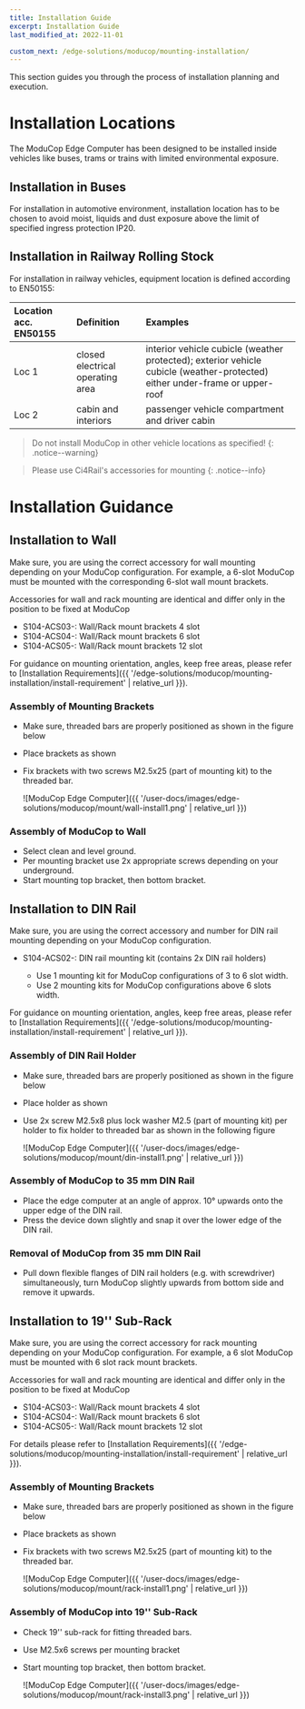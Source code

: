 ```yaml
---
title: Installation Guide
excerpt: Installation Guide
last_modified_at: 2022-11-01

custom_next: /edge-solutions/moducop/mounting-installation/
---
```



This section guides you through the process of installation planning and execution.

# Installation Locations
The ModuCop Edge Computer has been designed to be installed inside vehicles like buses, trams or trains with limited environmental exposure.


## Installation in Buses
For installation in automotive environment, installation location has to be chosen to avoid moist, liquids and dust exposure above the limit of specified ingress protection IP20.

## Installation in Railway Rolling Stock
For installation in railway vehicles, equipment location is defined according to EN50155:

|Location acc. EN50155 |Definition|Examples|
|:--- |:--- |:--- |
|Loc 1 | closed electrical operating area | interior vehicle cubicle (weather protected); exterior vehicle cubicle (weather-protected) either under-frame or upper-roof|
|Loc 2 | cabin and interiors | passenger vehicle compartment and driver cabin |

> Do not install ModuCop in other vehicle locations as specified!
{: .notice--warning}

> Please use Ci4Rail's accessories for mounting
{: .notice--info}


# Installation Guidance

## Installation to Wall
Make sure, you are using the correct accessory for wall mounting depending on your ModuCop configuration. For example, a 6-slot ModuCop must be mounted with the corresponding 6-slot wall mount brackets.

Accessories for wall and rack mounting are identical and differ only in the position to be fixed at ModuCop
- S104-ACS03-:  Wall/Rack mount brackets 4 slot
- S104-ACS04-:  Wall/Rack mount brackets 6 slot
- S104-ACS05-:  Wall/Rack mount brackets 12 slot

For guidance on mounting orientation, angles, keep free areas, please refer to [Installation Requirements]({{ '/edge-solutions/moducop/mounting-installation/install-requirement' | relative_url }}).

### Assembly of Mounting Brackets

* Make sure, threaded bars are properly positioned as shown in the figure below
* Place brackets as shown
* Fix brackets with two screws M2.5x25 (part of mounting kit) to the threaded bar.

    ![ModuCop Edge Computer]({{ '/user-docs/images/edge-solutions/moducop/mount/wall-install1.png' | relative_url }})

### Assembly of ModuCop to Wall

* Select clean and level ground.
* Per mounting bracket use 2x appropriate screws depending on your underground.
* Start mounting top bracket, then bottom bracket.

## Installation to DIN Rail

Make sure, you are using the correct accessory and number for DIN rail mounting depending on your ModuCop configuration.
- S104-ACS02-:  DIN rail mounting kit (contains 2x DIN rail holders)

    * Use 1 mounting kit for ModuCop configurations of 3 to 6 slot width.
    * Use 2 mounting kits for ModuCop configurations above 6 slots width.

For guidance on mounting orientation, angles, keep free areas, please refer to [Installation Requirements]({{ '/edge-solutions/moducop/mounting-installation/install-requirement' | relative_url }}).

### Assembly of DIN Rail Holder

* Make sure, threaded bars are properly positioned as shown in the figure below
* Place holder as shown
* Use 2x screw M2.5x8 plus lock washer M2.5 (part of mounting kit) per holder to fix holder to threaded bar as shown in the following figure

    ![ModuCop Edge Computer]({{ '/user-docs/images/edge-solutions/moducop/mount/din-install1.png' | relative_url }})

### Assembly of ModuCop to 35 mm DIN Rail

* Place the edge computer at an angle of approx. 10° upwards onto the upper edge of the DIN rail.
* Press the device down slightly and snap it over the lower edge of the DIN rail.

### Removal of ModuCop from 35 mm DIN Rail

* Pull down flexible flanges of DIN rail holders (e.g. with screwdriver) simultaneously, turn ModuCop slightly upwards from bottom side and remove it upwards.

## Installation to 19'' Sub-Rack
Make sure, you are using the correct accessory for rack mounting depending on your ModuCop configuration. For example, a 6 slot ModuCop must be mounted with 6 slot rack mount brackets.

Accessories for wall and rack mounting are identical and differ only in the position to be fixed at ModuCop
- S104-ACS03-:  Wall/Rack mount brackets 4 slot
- S104-ACS04-:  Wall/Rack mount brackets 6 slot
- S104-ACS05-:  Wall/Rack mount brackets 12 slot

For details please refer to [Installation Requirements]({{ '/edge-solutions/moducop/mounting-installation/install-requirement' | relative_url }}).

### Assembly of Mounting Brackets

* Make sure, threaded bars are properly positioned as shown in the figure below
* Place brackets as shown
* Fix brackets with two screws M2.5x25 (part of mounting kit) to the threaded bar.

    ![ModuCop Edge Computer]({{ '/user-docs/images/edge-solutions/moducop/mount/rack-install1.png' | relative_url }})

### Assembly of ModuCop into 19'' Sub-Rack

* Check 19'' sub-rack for fitting threaded bars.
* Use M2.5x6 screws per mounting bracket
* Start mounting top bracket, then bottom bracket.

    ![ModuCop Edge Computer]({{ '/user-docs/images/edge-solutions/moducop/mount/rack-install3.png' | relative_url }})

